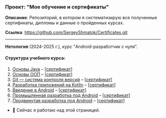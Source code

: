 ### Проект: "Мое обучение и сертификаты"

__Описание__: Репозиторий, в котором я систематизирую все полученные сертификаты, дипломы и данные о пройденных курсах.

__Ссылка__: https://github.com/SergeyShmatok/Certificates.git


_________


__Нетология__ (2024-2025 г.), курс "Android-разработчик с нуля".

<!-- [Смотреть подтверждающие документы](https://github.com/SergeyShmatok/Certificates/tree/82a9763e73910253af71bc9c89335be7a1c050d3/Android-dev%20doc) -->
<!-- $\color{green}{test}$ -->

#### Структура учебного курса:
1. [Основы Java](https://github.com/SergeyShmatok/Certificates/blob/main/Program%20and%20homework/Java.pdf) – [[сертификат](https://github.com/SergeyShmatok/Certificates/blob/e78ef52f8490d2ae249d5d71d3144462d4ec2048/Android-dev%20doc/1.%20%D0%9E%D1%81%D0%BD%D0%BE%D0%B2%D1%8B%20Java.pdf)]
2. [Основы ООП](https://github.com/SergeyShmatok/Certificates/blob/main/Program%20and%20homework/Java.pdf) – [[сертификат](https://github.com/SergeyShmatok/Certificates/blob/e78ef52f8490d2ae249d5d71d3144462d4ec2048/Android-dev%20doc/2.%20%D0%9E%D1%81%D0%BD%D0%BE%D0%B2%D1%8B%20%D0%9E%D0%9E%D0%9F.pdf)]
3. [Git — система контроля версий](https://github.com/SergeyShmatok/Certificates/blob/main/Program%20and%20homework/Java.pdf) – [[сертификат](https://github.com/SergeyShmatok/Certificates/blob/e78ef52f8490d2ae249d5d71d3144462d4ec2048/Android-dev%20doc/3.%20Git%20%E2%80%94%20%D1%81%D0%B8%D1%81%D1%82%D0%B5%D0%BC%D0%B0%20%D0%BA%D0%BE%D0%BD%D1%82%D1%80%D0%BE%D0%BB%D1%8F%20%D0%B2%D0%B5%D1%80%D1%81%D0%B8%D0%B9.pdf)]
4. [Разработка приложений на Kotlin](https://github.com/SergeyShmatok/Certificates/blob/main/Program%20and%20homework/Kotlin.pdf) – [[сертификат](https://github.com/SergeyShmatok/Certificates/blob/e78ef52f8490d2ae249d5d71d3144462d4ec2048/Android-dev%20doc/4.%20%D0%A0%D0%B0%D0%B7%D1%80%D0%B0%D0%B1%D0%BE%D1%82%D0%BA%D0%B0%20%D0%BF%D1%80%D0%B8%D0%BB%D0%BE%D0%B6%D0%B5%D0%BD%D0%B8%D0%B9%20%D0%BD%D0%B0%20Kotlin.pdf)]
5. [Введение в Android](https://github.com/SergeyShmatok/Certificates/blob/main/Program%20and%20homework/Android_basic.pdf) – [[сертификат](https://github.com/SergeyShmatok/Certificates/blob/e78ef52f8490d2ae249d5d71d3144462d4ec2048/Android-dev%20doc/5.%20%D0%9F%D1%80%D0%BE%D0%B3%D1%80%D0%B0%D0%BC%D0%BC%D0%B8%D1%80%D0%BE%D0%B2%D0%B0%D0%BD%D0%B8%D0%B5%20%D0%BD%D0%B0%20Kotlin%20%D0%BF%D0%BE%D0%B4%20Android.pdf)]
6. [Промышленная разработка под Android](https://github.com/SergeyShmatok/Certificates/blob/main/Program%20and%20homework/Android_indastrial.pdf) – [[сертификат](https://github.com/SergeyShmatok/Certificates/blob/e78ef52f8490d2ae249d5d71d3144462d4ec2048/Android-dev%20doc/6.%20%D0%9F%D1%80%D0%BE%D0%BC%D1%8B%D1%88%D0%BB%D0%B5%D0%BD%D0%BD%D0%B0%D1%8F%20%D1%80%D0%B0%D0%B7%D1%80%D0%B0%D0%B1%D0%BE%D1%82%D0%BA%D0%B0%20%D0%BF%D0%BE%D0%B4%20Android.pdf)]
7. [Продвинутая разработка под Android](https://github.com/SergeyShmatok/Certificates/blob/main/Program%20and%20homework/Android_advance.pdf) – [[сертификат](https://github.com/SergeyShmatok/Certificates/blob/e78ef52f8490d2ae249d5d71d3144462d4ec2048/Android-dev%20doc/7.%20%D0%9F%D1%80%D0%BE%D0%B4%D0%B2%D0%B8%D0%BD%D1%83%D1%82%D0%B0%D1%8F%20%D1%80%D0%B0%D0%B7%D1%80%D0%B0%D0%B1%D0%BE%D1%82%D0%BA%D0%B0%20%D0%BF%D0%BE%D0%B4%20Android.pdf)]


- 🔭 Сейчас я работаю над этой страницей.
